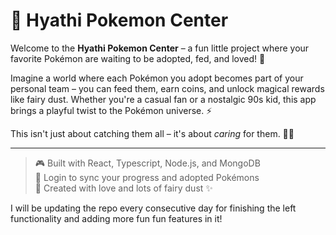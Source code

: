 # 🐾 Hyathi Pokemon Center 

Welcome to the **Hyathi Pokemon Center** – a fun little project where your favorite Pokémon are waiting to be adopted, fed, and loved! 💖

Imagine a world where each Pokémon you adopt becomes part of your personal team – you can feed them, earn coins, and unlock magical rewards like fairy dust. Whether you're a casual fan or a nostalgic 90s kid, this app brings a playful twist to the Pokémon universe. ⚡

This isn't just about catching them all – it's about *caring* for them. 🥺💕

---

> 🎮 Built with React, Typescript, Node.js, and MongoDB  
> 🔐 Login to sync your progress and adopted Pokémons  
> 🌸 Created with love and lots of fairy dust ✨

I will be updating the repo every consecutive day for finishing the left functionality and adding more fun fun features in it! 
